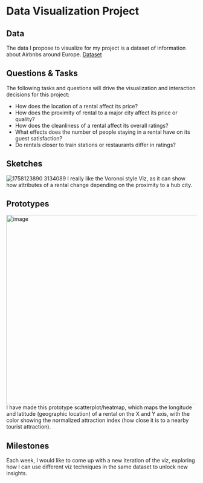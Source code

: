 # Data Visualization Project

## Data

The data I propose to visualize for my project is a dataset of information about Airbnbs around Europe.
[Dataset](https://zenodo.org/records/4446043#.ZEV8d-zMI-R)


## Questions & Tasks

The following tasks and questions will drive the visualization and interaction decisions for this project:

 * How does the location of a rental affect its price?
 * How does the proximity of rental to a major city affect its price or quality?
 * How does the cleanliness of a rental affect its overall ratings?
 * What effects does the number of people staying in a rental have on its guest satisfaction?
 * Do rentals closer to train stations or restaurants differ in ratings?

## Sketches
![1758123890 3134089](https://github.com/user-attachments/assets/3f6978a4-5f32-407f-8cf1-f76a2fff8e70)
I really like the Voronoi style Viz, as it can show how attributes of a rental change depending on the proximity to a hub city.

## Prototypes
<img width="960" height="500" alt="image" src="https://github.com/user-attachments/assets/b95e937f-877e-4e2b-8582-753737548b25" />
I have made this prototype scatterplot/heatmap, which maps the longitude and latitude (geographic location) of a rental on the X and Y axis, with the color showing the normalized attraction index (how close it is to a nearby tourist attraction).

## Milestones
Each week, I would like to come up with a new iteration of the viz, exploring how I can use different viz techniques in the same dataset to unlock new insights.
